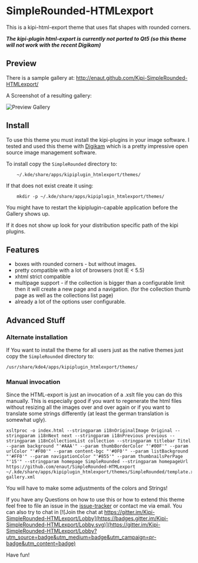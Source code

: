 SimpleRounded-HTMLexport
========================

This is a kipi-html-export theme that uses flat shapes with rounded corners.

***The kipi-plugin html-export is currently not ported to Qt5 (so this theme will not work with the recent Digikam)***

Preview
-------
There is a sample gallery at: http://enaut.github.com/Kipi-SimpleRounded-HTMLexport/

A Screenshot of a resulting gallery:

![Preview Gallery](https://raw.github.com/enaut/Kipi-SimpleRounded-HTMLexport/master/SimpleRounded/previewBig.png)

Install
-------
To use this theme you must install the kipi-plugins in your image software. I tested and used this theme with [Digikam](http://www.digikam.org/) which is a pretty impressive open source image management software.

To install copy the `SimpleRounded` directory to:
```
    ~/.kde/share/apps/kipiplugin_htmlexport/themes/
```
If that does not exist create it using:
```
    mkdir -p ~/.kde/share/apps/kipiplugin_htmlexport/themes/
```
You might have to restart the kipiplugin-capable application before the Gallery shows up.

If it does not show up look for your distribution specific path of the kipi plugins.

Features
--------
  * boxes with rounded corners - but without images.
  * pretty compatible with a lot of browsers (not IE < 5.5)
  * xhtml strict compatible
  * multipage support - if the collection is bigger than a configurable limit then it will create a new page and a navigation. (for the collection thumb page as well as the collections list page)
  * already a lot of the options user configurable.

Advanced Stuff
--------------
### Alternate installation
If You want to install the theme for all users just as the native themes just copy the `SimpleRounded` directory to:
```
/usr/share/kde4/apps/kipiplugin_htmlexport/themes/
```

### Manual invocation
Since the HTML-export is just an invocation of a .xslt file you can do this manually.
This is especially good if you want to regenerate the html files without resizing all the images over and over again
or if you want to translate some strings differently (at least the german translation is somewhat ugly).
```
xsltproc -o index.html --stringparam i18nOriginalImage Original --stringparam i18nNext next --stringparam i18nPrevious previous --stringparam i18nCollectionList collection --stringparam titlebar Titel --param background "'#AAA'" --param thumbBorderColor "'#00F'" --param urlColor "'#F00'" --param content-bgc "'#0F0'" --param listBackground "'#FF0'" --param navigationColor "'#855'" --param thumbnailsPerPage "'15'" --stringparam homepage SimpleRounded --stringparam homepageUrl https://github.com/enaut/SimpleRounded-HTMLexport ~/.kde/share/apps/kipiplugin_htmlexport/themes/SimpleRounded/template.xsl gallery.xml
```
You will have to make some adjustments of the colors and Strings!

If you have any Questions on how to use this or how to extend this theme feel free to file an issue in the [issue-tracker](https://github.com/enaut/SimpleRounded-HTMLexport/issues) or contact me via email. You can also try to chat in [![Join the chat at https://gitter.im/Kipi-SimpleRounded-HTMLexport/Lobby](https://badges.gitter.im/Kipi-SimpleRounded-HTMLexport/Lobby.svg)](https://gitter.im/Kipi-SimpleRounded-HTMLexport/Lobby?utm_source=badge&utm_medium=badge&utm_campaign=pr-badge&utm_content=badge)

Have fun!
